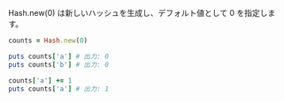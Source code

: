 Hash.new(0) は新しいハッシュを生成し、デフォルト値として 0 を指定します。

```Ruby
counts = Hash.new(0)

puts counts['a'] # 出力: 0
puts counts['b'] # 出力: 0

counts['a'] += 1
puts counts['a'] # 出力: 1

```

